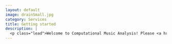 ```yaml
---
layout: default
image: drainSmall.jpg
category: Services
title: Getting started
description: |
  <p class="lead">Welcome to Computational Music Analysis! Please <a href="/introductions/">read these introductory notes</a> before we begin this course on May 9.<br/><br/>You also may be interested in seeing <a href="/results2014/">the materials and project results</a> from a previous offering of this course in May 2014.</p>
---
```

